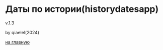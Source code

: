 <h1>Даты по истории(historydatesapp)</h1>
<p>v.1.3
<p>by qiaelel(2024)</p>

<a href="historydatesapp/historydatesapp.html">на главную</a>
